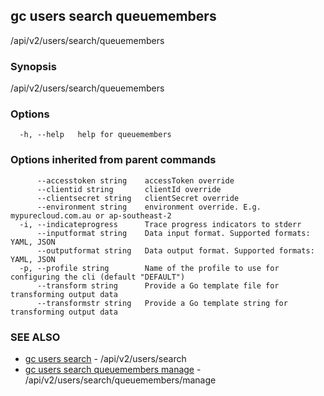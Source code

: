 ## gc users search queuemembers

/api/v2/users/search/queuemembers

### Synopsis

/api/v2/users/search/queuemembers

### Options

```
  -h, --help   help for queuemembers
```

### Options inherited from parent commands

```
      --accesstoken string    accessToken override
      --clientid string       clientId override
      --clientsecret string   clientSecret override
      --environment string    environment override. E.g. mypurecloud.com.au or ap-southeast-2
  -i, --indicateprogress      Trace progress indicators to stderr
      --inputformat string    Data input format. Supported formats: YAML, JSON
      --outputformat string   Data output format. Supported formats: YAML, JSON
  -p, --profile string        Name of the profile to use for configuring the cli (default "DEFAULT")
      --transform string      Provide a Go template file for transforming output data
      --transformstr string   Provide a Go template string for transforming output data
```

### SEE ALSO

* [gc users search](gc_users_search.html)	 - /api/v2/users/search
* [gc users search queuemembers manage](gc_users_search_queuemembers_manage.html)	 - /api/v2/users/search/queuemembers/manage



